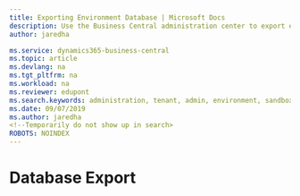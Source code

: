 ```yaml
---
title: Exporting Environment Database | Microsoft Docs
description: Use the Business Central administration center to export environment databases.  
author: jaredha

ms.service: dynamics365-business-central
ms.topic: article
ms.devlang: na
ms.tgt_pltfrm: na
ms.workload: na
ms.reviewer: edupont
ms.search.keywords: administration, tenant, admin, environment, sandbox, database, export
ms.date: 09/07/2019
ms.author: jaredha
<!--Temporarily do not show up in search>
ROBOTS: NOINDEX
---
```


# Database Export

<!--COMMENTED OUT FOR NOW The [!INCLUDE[prodadmincenter](../developer/includes/prodadmincenter.md)] provides the ability to export the database for [!INCLUDE[prodshort](../developer/includes/prodshort.md)] environments.



## See also

[Working with Administration Tools](administration.md)  
[The Business Central Administration Center](tenant-admin-center.md)  
[Managing Environments](tenant-admin-center-environments.md)  
[Updating Environments](tenant-admin-center-update-management.md)  
[Managing Tenant Notifications](tenant-admin-center-notifications.md)  
[Introduction to automation APIs](itpro-introduction-to-automation-apis.md)  -->
